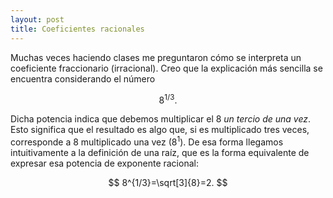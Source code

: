 ```yaml
---
layout: post
title: Coeficientes racionales
---
```


Muchas veces haciendo clases me preguntaron cómo se interpreta un coeficiente fraccionario (irracional). Creo que la explicación más sencilla se encuentra considerando el número

$$
	8^{1/3}.
$$

Dicha potencia indica que debemos multiplicar el 8 *un tercio de una vez*. Esto significa que el resultado es algo que, si es multiplicado tres veces, corresponde a 8 multiplicado una vez ($8^1$). De esa forma llegamos intuitivamente a la definición de una raíz, que es la forma equivalente de expresar esa potencia de exponente racional:

$$
8^{1/3}=\sqrt[3]{8}=2.
$$
